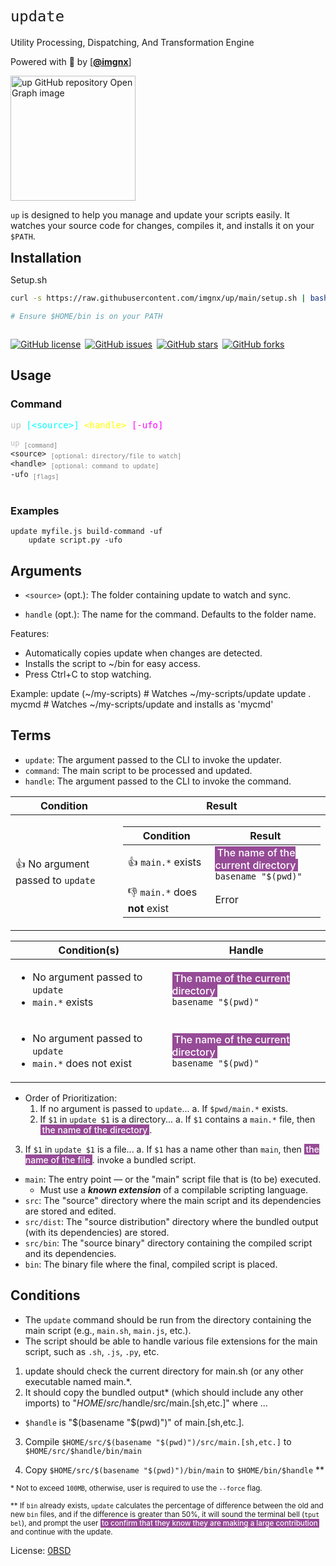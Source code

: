 # `update`

Utility Processing, Dispatching, And Transformation Engine

Powered with 🥄 by \[[**@imgnx**](https://github.com/imgnx)\]

<p align="left">
    <a href="https://github.com/imgnx/up">
        <img src="https://opengraph.githubassets.com/1/imgnx/up" alt="up GitHub repository Open Graph image" width="200" />
    </a>
</p>

<!-- prettier-ignore -->
`up` is designed to help you manage and update your scripts easily. It watches your source code for changes, compiles it, and installs it on your `$PATH`.

<div style="font-size: 1.5em;"><b>Installation</b></div>

Setup.sh

```sh
curl -s https://raw.githubusercontent.com/imgnx/up/main/setup.sh | bash -s -- "$HOME/bin/up"
```

```sh
# Ensure $HOME/bin is on your PATH



```

<div style="display: flex; gap: 0.5em; align-items: center;">
<a href="https://github.com/imgnx/up/blob/main/LICENSE">
    <img alt="GitHub license" src="https://img.shields.io/github/license/imgnx/up" />
</a>
<a href="https://github.com/imgnx/up/issues">
    <img alt="GitHub issues" src="https://img.shields.io/github/issues/imgnx/up" />
</a>
<a href="https://github.com/imgnx/up/stargazers">
    <img alt="GitHub stars" src="https://img.shields.io/github/stars/imgnx/up?style=social" />
</a>
<a href="https://github.com/imgnx/up/network/members">
    <img alt="GitHub forks" src="https://img.shields.io/github/forks/imgnx/up?style=social" />
</a>
</div>

## Usage

### Command

<pre>
<span style="color: #BBB">up</span> <span style="color: cyan">[&lt;source&gt;]</span> <span style="color: yellow">&lt;handle&gt;</span> <span style="color: magenta">[-ufo]</span>
<code>
<span style="color: #BBB">up</span> <sub style="color:#808080;">[command]</sub>
<span>&lt;source&gt;</span> <sub style="color:#808080;">[optional: directory/file to watch]</sub>
<span>&lt;handle&gt;</span> <sub style="color:#808080;">[optional: command to update]</sub>
<span>-ufo</span> <sub style="color:#808080;">[flags]</sub>
</code>
</pre>

### Examples

```1sh
update myfile.js build-command -uf
    update script.py -ufo
```

## Arguments

- `<source>` (opt.): The folder containing update to watch and sync.

- `handle` (opt.): The name for the command. Defaults to the folder name.

Features:

- Automatically copies update when changes are detected.
- Installs the script to ~/bin for easy access.
- Press Ctrl+C to stop watching.

Example: update (~/my-scripts) # Watches ~/my-scripts/update update . mycmd # Watches ~/my-scripts/update and
installs as 'mycmd'

<!-- prettier-ignore -->
## Terms

- `update`: The argument passed to the CLI to invoke the updater.
- `command`: The main script to be processed and updated.
- `handle`: The argument passed to the CLI to invoke the command.

| Condition                         | Result                                                                                                                                                                                                                                                            |
| --------------------------------- | ----------------------------------------------------------------------------------------------------------------------------------------------------------------------------------------------------------------------------------------------------------------- |
| 👍 No argument passed to `update` | <table><thead><th>Condition</th><th>Result</th></thead><tbody><tr><td>👍 `main.*` exists</td><td><mark>The name of the current directory</mark><br /> `basename "$(pwd)"`</td></tr><tr><td>👎 `main.*` does **not** exist</td><td>Error</td></tr></tbody></table> |

| Condition(s)                                                                     | Handle                                                                   |
| -------------------------------------------------------------------------------- | ------------------------------------------------------------------------ |
| <ul><li>No argument passed to `update`</li><li>`main.*` exists</li></ul>         | <mark>The name of the current directory</mark><br /> `basename "$(pwd)"` |
| <ul><li>No argument passed to `update`</li><li>`main.*` does not exist</li></ul> | <mark>The name of the current directory</mark><br /> `basename "$(pwd)"` |

- Order of Prioritization:
  1. If no argument is passed to `update`... a. If `$pwd/main.*` exists.
  2. If `$1` in `update $1` is a directory... a. If `$1` contains a `main.*` file, then <mark>the name of the
     directory</mark>.

3. If `$1` in `update $1` is a file... a. If `$1` has a name other than `main`, then <mark>the name of the
   file</mark>. invoke a bundled script.

- `main`: The entry point — or the "main" script file that is (to be) executed.
  - Must use a _**known extension**_ of a compilable scripting language.
- `src`: The "source" directory where the main script and its dependencies are stored and edited.
- `src/dist`: The "source distribution" directory where the bundled output (with its dependencies) are stored.
- `src/bin`: The "source binary" directory containing the compiled script and its dependencies.
- `bin`: The binary file where the final, compiled script is placed.

## Conditions

- The `update` command should be run from the directory containing the main script (e.g., `main.sh`,
  `main.js`, etc.).
- The script should be able to handle various file extensions for the main script, such as `.sh`, `.js`,
  `.py`, etc.

1. update should check the current directory for main.sh (or any other executable named main.\*.
2. It should copy the bundled output\* (which should include any other imports) to
   "$HOME/src/$handle/src/main.[sh,etc.]" where ...

- `$handle` is "$(basename "$(pwd)")" of main.[sh,etc.].

3. Compile `$HOME/src/$(basename "$(pwd)")/src/main.[sh,etc.]` to `$HOME/src/$handle/bin/main`

4. Copy `$HOME/src/$(basename "$(pwd)")/bin/main` to `$HOME/bin/$handle` \*\*

<!-- prettier-ignore -->
<small>* Not to exceed `100MB`, otherwise, user is required to use the `--force` flag.</small>

<!-- prettier-ignore -->
<small>** If `bin` already exists, `update` calculates the percentage of difference between the old and new `bin` files, and if the difference is greater than 50%, it will sound the terminal bell (`tput bel`), and prompt the user <mark>to confirm that they know they are making a large contribution </mark>and continue with the update.
</small>

<style>
    mark {
        background-color: rgb(150,75,150);
        color: #FFFFFF;
        padding-left: 0.2em;
        padding-right: 0.2em;
        font-weight: 500;
    }
    code {
        font-weight: 500;
    }
    error {
        color: red;
        font-weight: 500;
    }
</style>

License: [0BSD](https://opensource.org/licenses/0BSD)

